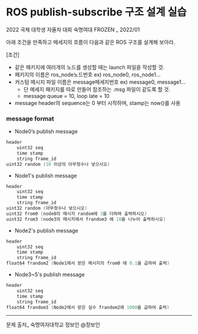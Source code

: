 # ROS publish-subscribe 구조 설계 실습

2022 국제 대학생 자율차 대회 숙명여대 FROZEN _ 2022/01

아래 조건을 만족하고 메세지의 흐름이 다음과 같은 ROS 구조를 설계해 보아라.

[조건]
* 같은 패키지에 여러개의 노드를 생성할 때는 launch 파일을 작성할 것.
* 패키지의 이름은 ros_node노드번호 ex) ros_node0, ros_node1...
* 커스텀 메시지 파일 이름은 message메세지번호 ex) message0, message1...
	* 단 메세지 패키지를 따로 만들어 참조하는 .msg 파일이 같도록 할 것.
	* message queue = 10, loop late = 10
* message header의 sequence는 0 부터 시작하며, stamp는 now()를 사용


### message format
- Node0’s publish message
~~~cpp
header 
	uint32 seq
	time stamp 
	string frame_id 
uint32 random (10 이상의 아무정수나 넣으시오)
~~~
- Node1's publish message
~~~cpp
header 
	uint32 seq 
	time stamp 
	string frame_id 
uint32 random (아무정수나 넣으시오) 
uint32 from0 (node0의 메시지 random에 3을 더하여 출력하시오) 
uint32 from3 (node3의 메시지에서 frandom3 에 10을 나누어 출력하시오)
~~~
- Node2's publish message
~~~cpp
header 
	uint32 seq 
	time stamp 
	string frame_id 
float64 frandom2 (Node1에서 받은 메시지의 from0 에 0.1을 곱하여 출력)
~~~
- Node3~5's publish message
~~~cpp
header 
	uint32 seq 
	time stamp 
	string frame_id 
float64 frandom3 (Node2에서 받은 실수 frandom2에 1000을 곱하여 출력)
~~~
---
문제 출저_ 숙명여자대학교 정보인 @정보인